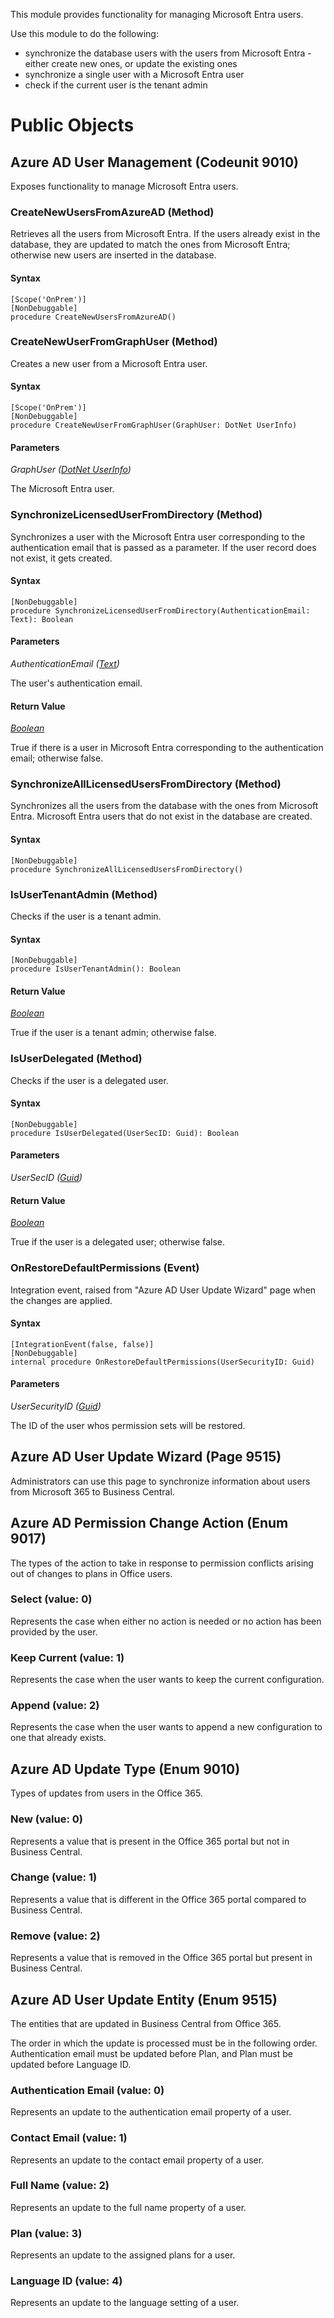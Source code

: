 This module provides functionality for managing Microsoft Entra users.

Use this module to do the following:
- synchronize the database users with the users from Microsoft Entra - either create new ones, or update the existing ones
- synchronize a single user with a Microsoft Entra user
- check if the current user is the tenant admin

# Public Objects
## Azure AD User Management (Codeunit 9010)

 Exposes functionality to manage Microsoft Entra users.
 

### CreateNewUsersFromAzureAD (Method) <a name="CreateNewUsersFromAzureAD"></a> 

 Retrieves all the users from Microsoft Entra. If the users already exist in the database,
 they are updated to match the ones from Microsoft Entra; otherwise new users are inserted in the database.
 

#### Syntax
```
[Scope('OnPrem')]
[NonDebuggable]
procedure CreateNewUsersFromAzureAD()
```
### CreateNewUserFromGraphUser (Method) <a name="CreateNewUserFromGraphUser"></a> 

 Creates a new user from a Microsoft Entra user.
 

#### Syntax
```
[Scope('OnPrem')]
[NonDebuggable]
procedure CreateNewUserFromGraphUser(GraphUser: DotNet UserInfo)
```
#### Parameters
*GraphUser ([DotNet UserInfo](https://go.microsoft.com/fwlink/?linkid=2210120))* 

The Microsoft Entra user.

### SynchronizeLicensedUserFromDirectory (Method) <a name="SynchronizeLicensedUserFromDirectory"></a> 

 Synchronizes a user with the Microsoft Entra user corresponding to the authentication
 email that is passed as a parameter. If the user record does not exist, it gets created.
 

#### Syntax
```
[NonDebuggable]
procedure SynchronizeLicensedUserFromDirectory(AuthenticationEmail: Text): Boolean
```
#### Parameters
*AuthenticationEmail ([Text](https://go.microsoft.com/fwlink/?linkid=2210031))* 

The user's authentication email.

#### Return Value
*[Boolean](https://go.microsoft.com/fwlink/?linkid=2209954)*

True if there is a user in Microsoft Entra corresponding to the authentication email; otherwise false.
### SynchronizeAllLicensedUsersFromDirectory (Method) <a name="SynchronizeAllLicensedUsersFromDirectory"></a> 

 Synchronizes all the users from the database with the ones from Microsoft Entra.
 Microsoft Entra users that do not exist in the database are created.
 

#### Syntax
```
[NonDebuggable]
procedure SynchronizeAllLicensedUsersFromDirectory()
```
### IsUserTenantAdmin (Method) <a name="IsUserTenantAdmin"></a> 

 Checks if the user is a tenant admin.
 

#### Syntax
```
[NonDebuggable]
procedure IsUserTenantAdmin(): Boolean
```
#### Return Value
*[Boolean](https://go.microsoft.com/fwlink/?linkid=2209954)*

True if the user is a tenant admin; otherwise false.
### IsUserDelegated (Method) <a name="IsUserDelegated"></a> 

 Checks if the user is a delegated user.
 

#### Syntax
```
[NonDebuggable]
procedure IsUserDelegated(UserSecID: Guid): Boolean
```
#### Parameters
*UserSecID ([Guid](https://go.microsoft.com/fwlink/?linkid=2210122))* 



#### Return Value
*[Boolean](https://go.microsoft.com/fwlink/?linkid=2209954)*

True if the user is a delegated user; otherwise false.

### OnRestoreDefaultPermissions (Event) <a name="OnRestoreDefaultPermissions"></a> 

 Integration event, raised from "Azure AD User Update Wizard" page when the changes are applied.
 

#### Syntax
```
[IntegrationEvent(false, false)]
[NonDebuggable]
internal procedure OnRestoreDefaultPermissions(UserSecurityID: Guid)
```
#### Parameters
*UserSecurityID ([Guid](https://go.microsoft.com/fwlink/?linkid=2210122))* 

The ID of the user whos permission sets will be restored.


## Azure AD User Update Wizard (Page 9515)

 Administrators can use this page to synchronize information about users from Microsoft 365 to Business Central.
 


## Azure AD Permission Change Action (Enum 9017)

 The types of the action to take in response to permission conflicts arising out of changes to plans in Office users.
 

### Select (value: 0)


 Represents the case when either no action is needed or no action has been provided by the user.
 

### Keep Current (value: 1)


 Represents the case when the user wants to keep the current configuration.
 

### Append (value: 2)


 Represents the case when the user wants to append a new configuration to one that already exists.
 


## Azure AD Update Type (Enum 9010)
Types of updates from users in the Office 365.

### New (value: 0)


 Represents a value that is present in the Office 365 portal but not in Business Central.
 

### Change (value: 1)


 Represents a value that is different in the Office 365 portal compared to Business Central.
 

### Remove (value: 2)


 Represents a value that is removed in the Office 365 portal but present in Business Central.
 


## Azure AD User Update Entity (Enum 9515)

 The entities that are updated in Business Central from Office 365.
 


 The order in which the update is processed must be in the following order.
 Authentication email must be updated before Plan, and Plan must be updated before Language ID.
 

### Authentication Email (value: 0)


 Represents an update to the authentication email property of a user.
 

### Contact Email (value: 1)


 Represents an update to the contact email property of a user.
 

### Full Name (value: 2)


 Represents an update to the full name property of a user.
 

### Plan (value: 3)


 Represents an update to the assigned plans for a user.
 

### Language ID (value: 4)


 Represents an update to the language setting of a user.
 

